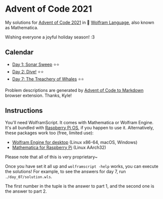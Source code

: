 # Advent of Code 2021

My solutions for [Advent of Code 2021](https://adventofcode.com/2021/) in 🐺 [Wolfram Language](https://www.wolfram.com/language/), also known as Mathematica.

Wishing everyone a joyful holiday season! :3

## Calendar

- [Day 1: Sonar Sweep](day_01/) ⭐⭐
- [Day 2: Dive!](day_02/) ⭐⭐
- [Day 7: The Treachery of Whales](day_07/) ⭐⭐

Problem descriptions are generated by [Advent of Code to Markdown](https://github.com/kfarnung/aoc-to-markdown) browser extension. Thanks, Kyle!

## Instructions

You'll need WolframScript. It comes with Mathematica or Wolfram Engine. It's all bundled with [Raspberry Pi OS](https://www.raspberrypi.com/software/), if you happen to use it.
Alternatively, these packages work too (free, limited use):

- [Wolfram Engine for desktop](https://www.wolfram.com/engine/) (Linux x86-64, macOS, Windows)
- [Mathematica for Raspberry Pi](https://www.wolfram.com/raspberry-pi/) (Linux AArch32)

Please note that all of this is very proprietary~

Once you have set it all up and `wolframscript -help` works, you can execute the solutions!
For example, to see the answers for day 7, run `./day_07/solution.wls`.

The first number in the tuple is the answer to part 1, and the second one is the answer to part 2.

